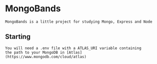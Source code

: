# MongoBands
    MongoBands is a little project for studying Mongo, Express and Node

## Starting
    You will need a .env file with a ATLAS_URI variable containing 
    the path to your MongoDB in [Atlas](https://www.mongodb.com/cloud/atlas)
